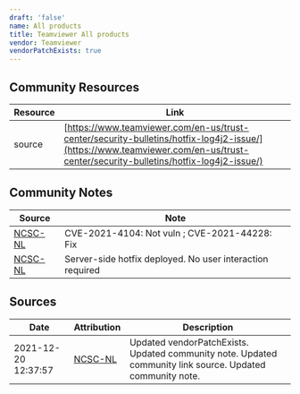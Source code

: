 ```yaml
---
draft: 'false'
name: All products
title: Teamviewer All products
vendor: Teamviewer
vendorPatchExists: true
---
```



## Community Resources
| Resource | Link |
| --- | --- |
| source | [https://www.teamviewer.com/en-us/trust-center/security-bulletins/hotfix-log4j2-issue/](https://www.teamviewer.com/en-us/trust-center/security-bulletins/hotfix-log4j2-issue/) |

## Community Notes
| Source | Note |
| --- | --- |
| [NCSC-NL](https://github.com/NCSC-NL/log4shell/blob/main/software/README.md) | CVE-2021-4104: Not vuln ; CVE-2021-44228: Fix </ul> |
| [NCSC-NL](https://github.com/NCSC-NL/log4shell/blob/main/software/README.md) | Server-side hotfix deployed. No user interaction required |

## Sources
| Date | Attribution | Description |
| --- | --- | --- |
| 2021-12-20 12:37:57 | [NCSC-NL](https://github.com/NCSC-NL/log4shell/blob/main/software/README.md) | Updated vendorPatchExists. Updated community note. Updated community link source. Updated community note.  |
